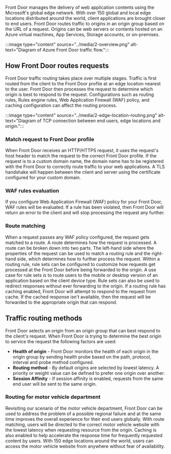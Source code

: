 Front Door manages the delivery of web application contents using the Microsoft's global edge network. With over 150 global and local edge locations distributed around the world, client applications are brought closer to end users. Front Door routes traffic to origins in an origin group based on the URL of a request. Origins can be web servers or contents hosted on an Azure virtual machines, App Services, Storage accounts, or on-premises. 

:::image type="content" source="../media/2-overview.png" alt-text="Diagram of Azure Front Door traffic flow.":::

## How Front Door routes requests

Front Door traffic routing takes place over multiple stages. Traffic is first routed from the client to the Front Door profile at an edge location nearest to the user. Front Door then processes the request to determine which origin is best to respond to the request. Configurations such as routing rules, Rules engine rules, Web Application Firewall (WAF) policy, and caching configuration can affect the routing process.

:::image type="content" source="../media/2-edge-location-routing.png" alt-text="Diagram of TCP connection between end users, edge locations and origin.":::

### Match request to Front Door profile

When Front Door receives an HTTP/HTTPS request, it uses the request's host header to match the request to the correct Front Door profile. If the request is to a custom domain name, the domain name has to be registered with the Front Door to correctly route traffic to your web applications. A TLS handshake will happen between the client and server using the certificate configured for your custom domain.

### WAF rules evaluation

If you configure Web Application Firewall (WAF) policy for your Front Door, WAF rules will be evaluated. If a rule has been violated, then Front Door will return an error to the client and will stop processing the request any further.

### Route matching

When a request passes any WAF policy configured, the request gets matched to a route. A route determines how the request is processed. A route can be broken down into two parts. The left-hand side where the properties of the request can be used to match a routing rule and the right-hand side, which determines how to further process the request. Within a routing rule, rule sets can be configured to customize how requests get processed at the Front Door before being forwarded to the origin. A use case for rule sets is to route users to the mobile or desktop version of an application based on the client device type. Rule sets can also be used to redirect responses without ever forwarding to the origin. If a routing rule has caching enabled, Front Door will attempt to respond to the request from cache. If the cached response isn't available, then the request will be forwarded to the appropriate origin that can respond.

## Traffic routing methods

Front Door selects an origin from an origin group that can best respond to the client's request. When Front Door is trying to determine the best origin to service the request the following factors are used:

* **Health of origin** - Front Door monitors the health of each origin in the origin group by sending health probe based on the path, protocol, interval and probe method configured.
* **Routing method** - By default origins are selected by lowest latency. A priority or weight value can be defined to prefer one origin over another.
* **Session Affinity** - If session affinity is enabled, requests from the same end user will be sent to the same origin.

### Routing for motor vehicle department

Revisiting our scenario of the motor vehicle department, Front Door can be used to address the problem of a possible regional failure and at the same time improves the overall experience for their end users globally. With route matching, users will be directed to the correct motor vehicle website with the lowest latency when requesting resource from the origin. Caching is also enabled to help accelerate the response time for frequently requested content by users. With 150 edge locations around the world, users can access the motor vehicle website from anywhere without fear of availability.
